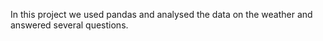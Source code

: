 
In this project we used pandas and analysed the data on the weather and answered several questions.
